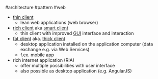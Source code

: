 #architecture #pattern #web

- [thin client](/architecture/patterns/clients/thin%20client.md)
	- lean web applications (web browser)
- [rich client](/architecture/patterns/clients/smart%20client.md) aka [smart client](/architecture/patterns/clients/smart%20client.md)
	- thin client with improved [GUI](/GUI) interface and interaction
- [fat client](/architecture/patterns/clients/fat%20client.md) aka. [thick client](/architecture/patterns/clients/fat%20client.md)
	- desktop application installed on the application computer (data exchange e.g. via Web Services)
	- f.ex. mobile app
- rich internet application (RIA)
	- offer multiple possibilities with user interface
	- also possible as desktop application (e.g. AngularJS)